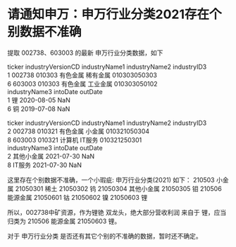 # 请通知申万：申万行业分类2021存在个别数据不准确

提取 002738、603003 的最新 申万行业分类数据，如下

   ticker industryVersionCD industryName1 industryName2   industryID3  \
1  002738            010303          有色金属          稀有金属  010303050303   
6  603003            010303          有色金属          工业金属  010303050102   
  industryName3    intoDate outDate  
1             锂  2020-08-05     NaN  
6             铜  2019-07-08     NaN  


   ticker industryVersionCD industryName1 industryName2   industryID3  \
2  002738            010321          有色金属           小金属  010321050304   
8  603003            010321           计算机          IT服务  010321250301   
  industryName3    intoDate outDate  
2         其他小金属  2021-07-30     NaN  
8          IT服务  2021-07-30     NaN  

这里存在个别数据不准确，一个小瑕疵:
申万行业分类(2021) 如下：
210503	小金属
21050301	稀土
21050302	钨
21050304	其他小金属
21050305	钼
210506	能源金属
21050601	钴
21050602	镍
21050603	锂

所以，002738中矿资源，作为锂铯 双龙头，绝大部分营收利润 来自于 锂，应当 归类为 210506	能源金属 21050603	锂。

对于 申万行业分类 是否还有其它个别的不准确的数据，暂时还不确定。